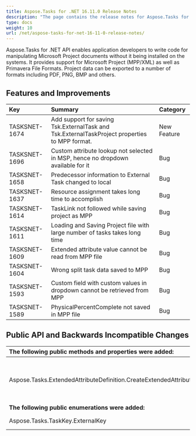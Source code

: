 ```yaml
---
title: Aspose.Tasks for .NET 16.11.0 Release Notes
description: "The page contains the release notes for Aspose.Tasks for .NET 16.11.0."
type: docs
weight: 10
url: /net/aspose-tasks-for-net-16-11-0-release-notes/
---
```


Aspose.Tasks for .NET API enables application developers to write code for manipulating Microsoft Project documents without it being installed on the systems. It provides support for Microsoft Project (MPP/XML) as well as Primavera File Formats. Project data can be exported to a number of formats including PDF, PNG, BMP and others.
## **Features and Improvements**

|**Key** |**Summary** |**Category** |
| :- | :- | :- |
|TASKSNET-1674 |Add support for saving Tsk.ExternalTask and Tsk.ExternalTaskProject properties to MPP format.|New Feature |
|TASKSNET-1696 |Custom attribute lookup not selected in MSP, hence no dropdown available for it|Bug |
|TASKSNET-1658 |Predecessor information to External Task changed to local|Bug|
|TASKSNET-1637 |Resource assignment takes long time to accomplish|Bug|
|TASKSNET-1614 |TaskLink not followed while saving project as MPP|Bug|
|TASKSNET-1611 |Loading and Saving Project file with large number of tasks takes long time|Bug|
|TASKSNET-1609 |Extended attribute value cannot be read from MPP file|Bug|
|TASKSNET-1604 |Wrong split task data saved to MPP|Bug|
|TASKSNET-1593 |Custom field with custom values in dropdown cannot be retrieved from MPP|Bug|
|TASKSNET-1589 |PhysicalPercentComplete not saved in MPP file|Bug|

## **Public API and Backwards Incompatible Changes**

|**The following public methods and properties were added:** |**Description** |
| :- | :- |
|Aspose.Tasks.ExtendedAttributeDefinition.CreateExtendedAttribute(Aspose.Tasks.OutlineValue) |Creates new extended attribute linked with specified Aspose.Tasks.OutlineValue item from Aspose.Tasks.OutlineCodeDefinition lookup table. |
|**The following public enumerations were added:** |**Description** |
|Aspose.Tasks.TaskKey.ExternalKey |Represents the ExternalKey (Task) field. |

